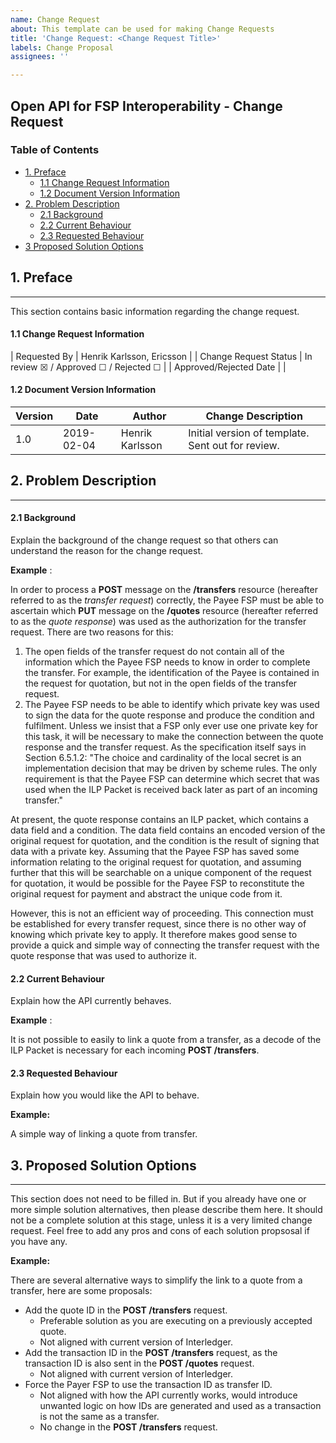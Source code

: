```yaml
---
name: Change Request
about: This template can be used for making Change Requests
title: 'Change Request: <Change Request Title>'
labels: Change Proposal
assignees: ''

---
```


## Open API for FSP Interoperability - Change Request

### **Table of Contents**

* [1. Preface](#1.-preface)
  * [1.1 Change Request Information](#1.1-change-request-information)
  * [1.2 Document Version Information](#1.2-document-version-information)
* [2. Problem Description](#2.-problem-description)
  * [2.1 Background](#2.1-background)
  * [2.2 Current Behaviour](#2.2-current-behaviour)
  * [2.3 Requested Behaviour](#2.3-requested-behaviour)
* [3 Proposed Solution Options](#3.-proposed-solution-options)

## **1. Preface**
___

This section contains basic information regarding the change request.

#### 1.1 Change Request Information

| Requested By | Henrik Karlsson, Ericsson |
| Change Request Status | In review ☒  / Approved ☐ / Rejected ☐ |
| Approved/Rejected Date |   |

#### 1.2 Document Version Information

| Version | Date | Author | Change Description |
| --- | --- | --- | --- |
| 1.0 | 2019-02-04 | Henrik Karlsson | Initial version of template. Sent out for review. |

## **2. Problem Description**
___

#### 2.1 Background

Explain the background of the change request so that others can understand the reason for the change request.

**Example** :

In order to process a **POST** message on the **/transfers** resource (hereafter referred to as the _transfer request_) correctly, the Payee FSP must be able to ascertain which **PUT** message on the **/quotes** resource (hereafter referred to as the _quote response_) was used as the authorization for the transfer request. There are two reasons for this:

1. The open fields of the transfer request do not contain all of the information which the Payee FSP needs to know in order to complete the transfer. For example, the identification of the Payee is contained in the request for quotation, but not in the open fields of the transfer request.
2. The Payee FSP needs to be able to identify which private key was used to sign the data for the quote response and produce the condition and fulfilment. Unless we insist that a FSP only ever use one private key for this task, it will be necessary to make the connection between the quote response and the transfer request. As the specification itself says in Section 6.5.1.2: &quot;The choice and cardinality of the local secret is an implementation decision that may be driven by scheme rules. The only requirement is that the Payee FSP can determine which secret that was used when the ILP Packet is received back later as part of an incoming transfer.&quot;

At present, the quote response contains an ILP packet, which contains a data field and a condition. The data field contains an encoded version of the original request for quotation, and the condition is the result of signing that data with a private key. Assuming that the Payee FSP has saved some information relating to the original request for quotation, and assuming further that this will be searchable on a unique component of the request for quotation, it would be possible for the Payee FSP to reconstitute the original request for payment and abstract the unique code from it.

However, this is not an efficient way of proceeding. This connection must be established for every transfer request, since there is no other way of knowing which private key to apply. It therefore makes good sense to provide a quick and simple way of connecting the transfer request with the quote response that was used to authorize it.

#### 2.2 Current Behaviour

Explain how the API currently behaves.

**Example** :

It is not possible to easily to link a quote from a transfer, as a decode of the ILP Packet is necessary for each incoming **POST /transfers**.

#### 2.3 Requested Behaviour

Explain how you would like the API to behave.

**Example:**

A simple way of linking a quote from transfer.

## **3. Proposed Solution Options**
___

This section does not need to be filled in. But if you already have one or more simple solution alternatives, then please describe them here. It should not be a complete solution at this stage, unless it is a very limited change request. Feel free to add any pros and cons of each solution propsosal if you have any.

**Example:**

There are several alternative ways to simplify the link to a quote from a transfer, here are some proposals:

- Add the quote ID in the **POST /transfers** request.
  - Preferable solution as you are executing on a previously accepted quote.
  - Not aligned with current version of Interledger.
- Add the transaction ID in the **POST /transfers** request, as the transaction ID is also sent in the **POST /quotes** request.
  - Not aligned with current version of Interledger.
- Force the Payer FSP to use the transaction ID as transfer ID.
  - Not aligned with how the API currently works, would introduce unwanted logic on how IDs are generated and used as a transaction is not the same as a transfer.
  - No change in the **POST /transfers** request.
